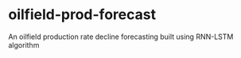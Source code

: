 # oilfield-prod-forecast
An oilfield production rate decline forecasting built using RNN-LSTM algorithm
